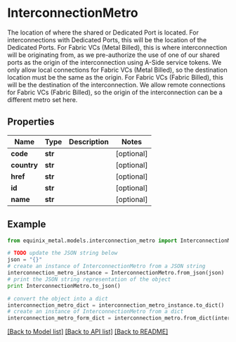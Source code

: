 # InterconnectionMetro

The location of where the shared or Dedicated Port is located. For interconnections with Dedicated Ports,   this will be the location of the Dedicated Ports. For Fabric VCs (Metal Billed), this is where interconnection will be originating from, as we pre-authorize the use of one of our shared ports   as the origin of the interconnection using A-Side service tokens. We only allow local connections for Fabric VCs (Metal Billed), so the destination location must be the same as the origin. For Fabric VCs (Fabric Billed),    this will be the destination of the interconnection. We allow remote connections for Fabric VCs (Fabric Billed), so the origin of the interconnection can be a different metro set here.

## Properties
Name | Type | Description | Notes
------------ | ------------- | ------------- | -------------
**code** | **str** |  | [optional] 
**country** | **str** |  | [optional] 
**href** | **str** |  | [optional] 
**id** | **str** |  | [optional] 
**name** | **str** |  | [optional] 

## Example

```python
from equinix_metal.models.interconnection_metro import InterconnectionMetro

# TODO update the JSON string below
json = "{}"
# create an instance of InterconnectionMetro from a JSON string
interconnection_metro_instance = InterconnectionMetro.from_json(json)
# print the JSON string representation of the object
print InterconnectionMetro.to_json()

# convert the object into a dict
interconnection_metro_dict = interconnection_metro_instance.to_dict()
# create an instance of InterconnectionMetro from a dict
interconnection_metro_form_dict = interconnection_metro.from_dict(interconnection_metro_dict)
```
[[Back to Model list]](../README.md#documentation-for-models) [[Back to API list]](../README.md#documentation-for-api-endpoints) [[Back to README]](../README.md)


